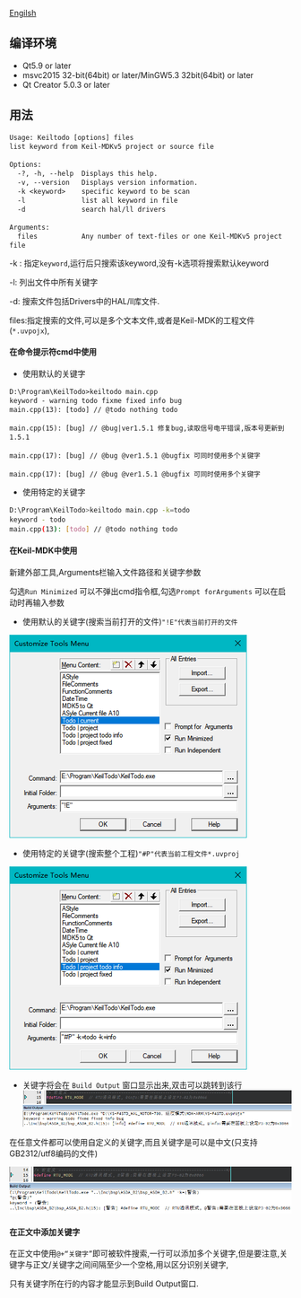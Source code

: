 [Engilsh](readme.en.md)



## 编译环境

* Qt5.9 or later
* msvc2015 32-bit(64bit) or later/MinGW5.3 32bit(64bit) or later
* Qt Creator 5.0.3 or later

## 用法

```shell
Usage: Keiltodo [options] files
list keyword from Keil-MDKv5 project or source file

Options:
  -?, -h, --help  Displays this help.
  -v, --version   Displays version information.
  -k <keyword>    specific keyword to be scan
  -l              list all keyword in file
  -d              search hal/ll drivers

Arguments:
  files           Any number of text-files or one Keil-MDKv5 project file
```

-k <keyword>: 指定`keyword`,运行后只搜索该keyword,没有-k选项将搜索默认keyword

-l: 列出文件中所有关键字

-d: 搜索文件包括Drivers中的HAL/ll库文件.

files:指定搜索的文件,可以是多个文本文件,或者是Keil-MDK的工程文件(`*.uvpojx`),

#### 在命令提示符cmd中使用

* 使用默认的关键字

```shell
D:\Program\KeilTodo>keiltodo main.cpp
keyword - warning todo fixme fixed info bug
main.cpp(13): [todo] // @todo nothing todo

main.cpp(15): [bug] // @bug|ver1.5.1 修复bug,读取信号电平错误,版本号更新到1.5.1

main.cpp(17): [bug] // @bug @ver1.5.1 @bugfix 可同时使用多个关键字

main.cpp(17): [bug] // @bug @ver1.5.1 @bugfix 可同时使用多个关键字
```

* 使用特定的关键字

```sh
D:\Program\KeilTodo>keiltodo main.cpp -k=todo
keyword - todo
main.cpp(13): [todo] // @todo nothing todo
```

#### 在Keil-MDK中使用

新建外部工具,Arguments栏输入文件路径和关键字参数

勾选`Run Minimized` 可以不弹出cmd指令框,勾选`Prompt forArguments` 可以在启动时再输入参数

* 使用默认的关键字(搜索当前打开的文件)`"!E"代表当前打开的文件`

![image-20240222194158993](readme.assets/image-20240222194158993.png)

* 使用特定的关键字(搜索整个工程)`"#P"代表当前工程文件*.uvproj`

![image-20240222194325838](readme.assets/image-20240222194325838.png)

* 关键字将会在 `Build Output` 窗口显示出来,双击可以跳转到该行![image-20240307093731087](readme.assets/image-20240307093731087.png)

在任意文件都可以使用自定义的关键字,而且关键字是可以是中文(只支持GB2312/utf8编码的文件)

![image-20240307095710673](readme.assets/image-20240307095710673.png)

#### 在正文中添加关键字

在正文中使用`@+“关键字”`即可被软件搜索,一行可以添加多个关键字,但是要注意,关键字与正文/关键字之间间隔至少一个空格,用以区分识别关键字,

只有关键字所在行的内容才能显示到Build Output窗口.

